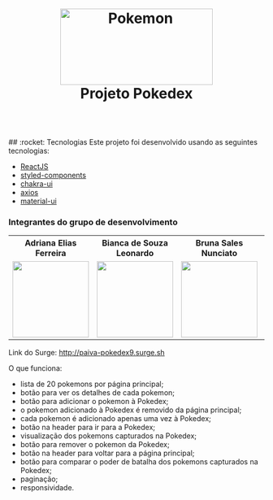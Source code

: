<h1 align="center">
    <img width="300px" height="150px" alt="Pokemon" src="https://i.pinimg.com/originals/cc/8c/41/cc8c41abe304e1f7b30323bc0cd6d3e7.jpg" />
    <br>
    Projeto Pokedex
</h1>
<br/>
<br/>


<br/>
## :rocket: Tecnologias
Este projeto foi desenvolvido usando as seguintes tecnologias:

- [ReactJS](https://reactjs.org/)
- [styled-components](https://www.styled-components.com/)
- [chakra-ui](https://chakra-ui.com/docs/getting-started)
- [axios](https://github.com/axios/axios)
- [material-ui](https://material-ui.com/pt/)



### Integrantes do grupo de desenvolvimento
<table>
  <tr>
    <th>Adriana Elias Ferreira</th>
        <th>Bianca de Souza Leonardo</th>
        <th>Bruna Sales Nunciato</th>
    <th>Renato Marinho de Freitas</th>
  </tr>
  <tr>
    <td>
  <img width='150px' height='150px' src='https://ca.slack-edge.com/TLAVDH7C2-U01SSF28JKT-a91fc1ade6f2-512' >
    </td>
        <td>
  <img width='150px' height='150px' src='https://ca.slack-edge.com/TLAVDH7C2-U01SSF31BND-3d4dfb475a47-512' >
    </td>
        <td>
  <img width='150px' height='150px' src='https://ca.slack-edge.com/TLAVDH7C2-U01SDSEG6DQ-54efe6892080-512' >
    </td>
     <td>
  <img width='150px' height='150px' src='https://ca.slack-edge.com/TLAVDH7C2-U01T3LJNPSL-2a067c95b2ec-512' >
    </td>
  </tr>
<table>

Link do Surge: http://paiva-pokedex9.surge.sh


O que funciona:
- lista de 20 pokemons por página principal;
- botão para ver os detalhes de cada pokemon;
- botão para adicionar o pokemon à Pokedex;
- o pokemon adicionado à Pokedex é removido da página principal;
- cada pokemon é adicionado apenas uma vez à Pokedex;
- botão na header para ir para a Pokedex;
- visualização dos pokemons capturados na Pokedex; 
- botão para remover o pokemon da Pokedex;
- botão na header para voltar para a página principal;
- botão para comparar o poder de batalha dos pokemons capturados na Pokedex;
- paginação;
- responsividade.

